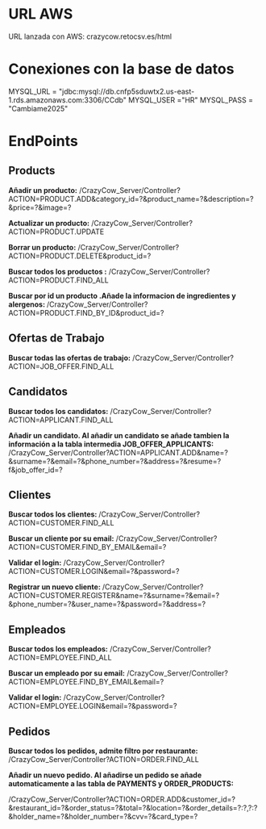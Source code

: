 <h1>URL AWS</h1>

<p>

URL lanzada con AWS: crazycow.retocsv.es/html
</p>

<h1>Conexiones con la base de datos</h1>

<p>
MYSQL_URL = "jdbc:mysql://db.cnfp5sduwtx2.us-east-1.rds.amazonaws.com:3306/CCdb"
MYSQL_USER ="HR"
MYSQL_PASS = "Cambiame2025"
</p>

<h1>EndPoints</h1>

<h2>Products</h2>

<p>

<b>Añadir un producto:</b> /CrazyCow_Server/Controller?ACTION=PRODUCT.ADD&category_id=?&product_name=?&description=?&price=?&image=?

<b>Actualizar un producto:</b> /CrazyCow_Server/Controller?ACTION=PRODUCT.UPDATE

<b>Borrar un producto:</b> /CrazyCow_Server/Controller?ACTION=PRODUCT.DELETE&product_id=?

<b>Buscar todos los productos :</b> /CrazyCow_Server/Controller?ACTION=PRODUCT.FIND_ALL

<b>Buscar por id un producto .Añade la informacion de ingredientes y alergenos: </b>/CrazyCow_Server/Controller?ACTION=PRODUCT.FIND_BY_ID&product_id=?

</p>

<h2>Ofertas de Trabajo</h2>

<p>

<b>Buscar todas las ofertas de trabajo:</b> /CrazyCow_Server/Controller?ACTION=JOB_OFFER.FIND_ALL

</p>


<h2>Candidatos</h2>

<p>

<b>Buscar todos los candidatos:</b> /CrazyCow_Server/Controller?ACTION=APPLICANT.FIND_ALL

<b>Añadir un candidato. Al añadir un candidato se añade tambien la información a la tabla intermedia JOB_OFFER_APPLICANTS:</b> /CrazyCow_Server/Controller?ACTION=APPLICANT.ADD&name=?&surname=?&email=?&phone_number=?&address=?&resume=?f&job_offer_id=?

</p>


<h2>Clientes</h2>

<p>

<b>Buscar todos los clientes: </b>/CrazyCow_Server/Controller?ACTION=CUSTOMER.FIND_ALL

<b>Buscar un cliente por su email:</b> /CrazyCow_Server/Controller?ACTION=CUSTOMER.FIND_BY_EMAIL&email=?

<b>Validar el login:</b> /CrazyCow_Server/Controller?ACTION=CUSTOMER.LOGIN&email=?&password=?

<b>Registrar un nuevo cliente: </b>/CrazyCow_Server/Controller?ACTION=CUSTOMER.REGISTER&name=?&surname=?&email=?&phone_number=?&user_name=?&password=?&address=?


</p>

<h2>Empleados</h2>

<p>

<b>Buscar todos los empleados:</b> /CrazyCow_Server/Controller?ACTION=EMPLOYEE.FIND_ALL

<b>Buscar un empleado por su email:</b> /CrazyCow_Server/Controller?ACTION=EMPLOYEE.FIND_BY_EMAIL&email=?

<b>Validar el login:</b> /CrazyCow_Server/Controller?ACTION=EMPLOYEE.LOGIN&email=?&password=?


</p>

<h2>Pedidos</h2>

<p>

<b>Buscar todos los pedidos, admite filtro por restaurante:</b> /CrazyCow_Server/Controller?ACTION=ORDER.FIND_ALL

<b>Añadir un nuevo pedido. Al añadirse un pedido se añade automaticamente  a las tabla de PAYMENTS y ORDER_PRODUCTS: </b>

/CrazyCow_Server/Controller?ACTION=ORDER.ADD&customer_id=?&restaurant_id=?&order_status=?&total=?&location=?&order_details=?:?,?:?&holder_name=?&holder_number=?&cvv=?&card_type=?

</p>
